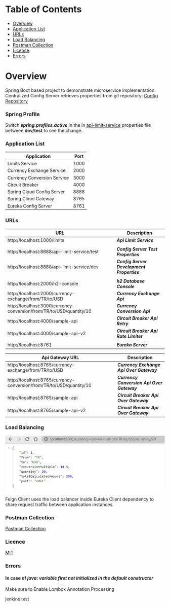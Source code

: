# Table of Contents
- [Overview](#overview)
- [Application List](#application-list)
- [URLs](#urls)
- [Load Balancing](#load-balancing)
- [Postman Collection](#postman-collection)
- [Licence](#licence)
- [Errors](#errors)

# Overview
Spring Boot based project to demonstrate microservice implementation.
Centralized Config Server retrieves properties from git repository: [Config Repository](https://github.com/muratcanabay/config-repo)

### Spring Profile
Switch ***spring.profiles.active*** in the in [api-limit-service](api-limit-service/src/main/resources/application.yaml) properties file between **dev/test** to see the change.

### Application List

| Application                 | Port |
|-----------------------------|------|
| Limits Service              | 1000 |
| Currency Exchange Service   | 2000 |
| Currency Conversion Service | 3000 |
| Circuit Breaker             | 4000 |
| Spring Cloud Config Server  | 8888 |
| Spring Cloud Gateway        | 8765 |
| Eureka Config Server        | 8761 |

### URLs

| URL                                                                  | Description                                |
|----------------------------------------------------------------------|--------------------------------------------|
| http://localhost:1000/limits                                         | ***Api Limit Service***                    |
|                                                                      |                                            |
| http://localhost:8888/api-limit-service/test                         | ***Config Server Test Properties***        |
| http://localhost:8888/api-limit-service/dev                          | ***Config Server Development Properties*** |
|                                                                      |                                            |
| http://localhost:2000/h2-console                                     | ***h2 Database Console***                  |
| http://localhost:2000/currency-exchange/from/TR/to/USD               | ***Currency Exchange Api***                |
| http://localhost:3000/currency-conversion/from/TR/to/USD/quantity/10 | ***Currency Conversion Api***              |
| http://localhost:4000/sample-api                                     | ***Circuit Breaker Api Retry***            |
| http://localhost:4000/sample-api-v2                                  | ***Circuit Breaker Api Rate Limiter***     |
|                                                                      |                                            |
| http://localhost:8761                                                | ***Eureka Server***                        |

| Api Gateway URL                                                      | Description                                |
|----------------------------------------------------------------------|--------------------------------------------|
| http://localhost:8765/currency-exchange/from/TR/to/USD               | ***Currency Exchange Api Over Gateway***   |
| http://localhost:8765/currency-conversion/from/TR/to/USD/quantity/10 | ***Currency Conversion Api Over Gateway*** |
| http://localhost:8765/sample-api                                     | ***Circuit Breaker Api Over Gateway***     |
| http://localhost:8765/sample-api-v2                                  | ***Circuit Breaker Api Over Gateway***     |

### Load Balancing

![Load Balancing](./doc/statics/load-balancing.gif)

Feign Client uses the load balancer inside Eureka Client dependency to share request traffic between application instances.

### Postman Collection

[Postman Collection](spring-microservice-example.postman_collection.json)

### Licence

[MIT](LICENSE.MIT)

### Errors
#### In case of ***java: variable first not initialized in the default constructor***

Make sure to Enable Lombok Annotation Processing
 
 jenkins test
